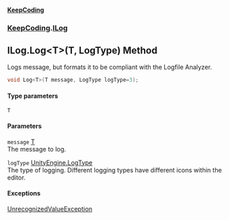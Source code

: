 #### [KeepCoding](index.md 'index')
### [KeepCoding](KeepCoding.md 'KeepCoding').[ILog](KeepCoding_ILog.md 'KeepCoding.ILog')
## ILog.Log&lt;T&gt;(T, LogType) Method
Logs message, but formats it to be compliant with the Logfile Analyzer.  
```csharp
void Log<T>(T message, LogType logType=3);
```
#### Type parameters
<a name='KeepCoding_ILog_Log_T_(T_LogType)_T'></a>
`T`  
  
#### Parameters
<a name='KeepCoding_ILog_Log_T_(T_LogType)_message'></a>
`message` [T](KeepCoding_ILog_Log_T_(T_LogType).md#KeepCoding_ILog_Log_T_(T_LogType)_T 'KeepCoding.ILog.Log&lt;T&gt;(T, LogType).T')  
The message to log.
  
<a name='KeepCoding_ILog_Log_T_(T_LogType)_logType'></a>
`logType` [UnityEngine.LogType](https://docs.microsoft.com/en-us/dotnet/api/UnityEngine.LogType 'UnityEngine.LogType')  
The type of logging. Different logging types have different icons within the editor.
  
#### Exceptions
[UnrecognizedValueException](KeepCoding_Internal_UnrecognizedValueException.md 'KeepCoding.Internal.UnrecognizedValueException')  
